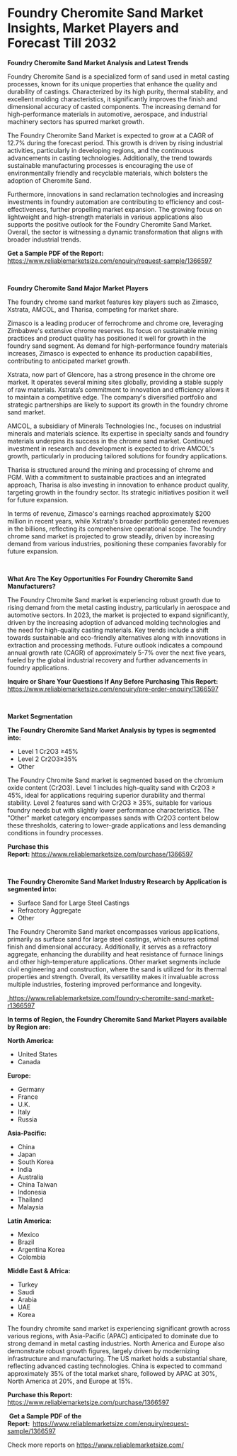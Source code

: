 <p><h1>Foundry Cheromite Sand Market Insights, Market Players and Forecast Till 2032</h1></p><p><strong>Foundry Cheromite Sand Market Analysis and Latest Trends</strong></p>
<p><p>Foundry Cheromite Sand is a specialized form of sand used in metal casting processes, known for its unique properties that enhance the quality and durability of castings. Characterized by its high purity, thermal stability, and excellent molding characteristics, it significantly improves the finish and dimensional accuracy of casted components. The increasing demand for high-performance materials in automotive, aerospace, and industrial machinery sectors has spurred market growth.</p><p>The Foundry Cheromite Sand Market is expected to grow at a CAGR of 12.7% during the forecast period. This growth is driven by rising industrial activities, particularly in developing regions, and the continuous advancements in casting technologies. Additionally, the trend towards sustainable manufacturing processes is encouraging the use of environmentally friendly and recyclable materials, which bolsters the adoption of Cheromite Sand. </p><p>Furthermore, innovations in sand reclamation technologies and increasing investments in foundry automation are contributing to efficiency and cost-effectiveness, further propelling market expansion. The growing focus on lightweight and high-strength materials in various applications also supports the positive outlook for the Foundry Cheromite Sand Market. Overall, the sector is witnessing a dynamic transformation that aligns with broader industrial trends.</p></p>
<p><strong>Get a Sample PDF of the Report:&nbsp;</strong> <a href="https://www.reliablemarketsize.com/enquiry/request-sample/1366597?utm_campaign=2307&utm_medium=2&utm_source=Github&utm_content=ia&utm_term=22032025&utm_id=foundry-cheromite-sand">https://www.reliablemarketsize.com/enquiry/request-sample/1366597</a></p>
<p>&nbsp;</p>
<p><strong>Foundry Cheromite Sand Major Market Players</strong></p>
<p><p>The foundry chrome sand market features key players such as Zimasco, Xstrata, AMCOL, and Tharisa, competing for market share. </p><p>Zimasco is a leading producer of ferrochrome and chrome ore, leveraging Zimbabwe's extensive chrome reserves. Its focus on sustainable mining practices and product quality has positioned it well for growth in the foundry sand segment. As demand for high-performance foundry materials increases, Zimasco is expected to enhance its production capabilities, contributing to anticipated market growth.</p><p>Xstrata, now part of Glencore, has a strong presence in the chrome ore market. It operates several mining sites globally, providing a stable supply of raw materials. Xstrata’s commitment to innovation and efficiency allows it to maintain a competitive edge. The company's diversified portfolio and strategic partnerships are likely to support its growth in the foundry chrome sand market.</p><p>AMCOL, a subsidiary of Minerals Technologies Inc., focuses on industrial minerals and materials science. Its expertise in specialty sands and foundry materials underpins its success in the chrome sand market. Continued investment in research and development is expected to drive AMCOL's growth, particularly in producing tailored solutions for foundry applications. </p><p>Tharisa is structured around the mining and processing of chrome and PGM. With a commitment to sustainable practices and an integrated approach, Tharisa is also investing in innovation to enhance product quality, targeting growth in the foundry sector. Its strategic initiatives position it well for future expansion.</p><p>In terms of revenue, Zimasco's earnings reached approximately $200 million in recent years, while Xstrata's broader portfolio generated revenues in the billions, reflecting its comprehensive operational scope. The foundry chrome sand market is projected to grow steadily, driven by increasing demand from various industries, positioning these companies favorably for future expansion.</p></p>
<p>&nbsp;</p>
<p><strong>What Are The Key Opportunities For Foundry Cheromite Sand Manufacturers?</strong></p>
<p><p>The Foundry Chromite Sand market is experiencing robust growth due to rising demand from the metal casting industry, particularly in aerospace and automotive sectors. In 2023, the market is projected to expand significantly, driven by the increasing adoption of advanced molding technologies and the need for high-quality casting materials. Key trends include a shift towards sustainable and eco-friendly alternatives along with innovations in extraction and processing methods. Future outlook indicates a compound annual growth rate (CAGR) of approximately 5-7% over the next five years, fueled by the global industrial recovery and further advancements in foundry applications.</p></p>
<p><strong>Inquire or Share Your Questions If Any Before Purchasing This Report:</strong> <a href="https://www.reliablemarketsize.com/enquiry/pre-order-enquiry/1366597?utm_campaign=2307&utm_medium=2&utm_source=Github&utm_content=ia&utm_term=22032025&utm_id=foundry-cheromite-sand">https://www.reliablemarketsize.com/enquiry/pre-order-enquiry/1366597</a></p>
<p>&nbsp;</p>
<p><strong>Market Segmentation</strong></p>
<p><strong>The Foundry Cheromite Sand Market Analysis by types is segmented into:</strong></p>
<p><ul><li>Level 1 Cr2O3 ≥45%</li><li>Level 2 Cr2O3≥35%</li><li>Other</li></ul></p>
<p><p>The Foundry Chromite Sand market is segmented based on the chromium oxide content (Cr2O3). Level 1 includes high-quality sand with Cr2O3 ≥ 45%, ideal for applications requiring superior durability and thermal stability. Level 2 features sand with Cr2O3 ≥ 35%, suitable for various foundry needs but with slightly lower performance characteristics. The "Other" market category encompasses sands with Cr2O3 content below these thresholds, catering to lower-grade applications and less demanding conditions in foundry processes.</p></p>
<p><strong>Purchase this Report:&nbsp;</strong><a href="https://www.reliablemarketsize.com/purchase/1366597?utm_campaign=2307&utm_medium=2&utm_source=Github&utm_content=ia&utm_term=22032025&utm_id=foundry-cheromite-sand">https://www.reliablemarketsize.com/purchase/1366597</a></p>
<p>&nbsp;</p>
<p><strong>The Foundry Cheromite Sand Market Industry Research by Application is segmented into:</strong></p>
<p><ul><li>Surface Sand for Large Steel Castings</li><li>Refractory Aggregate</li><li>Other</li></ul></p>
<p><p>The Foundry Cheromite Sand market encompasses various applications, primarily as surface sand for large steel castings, which ensures optimal finish and dimensional accuracy. Additionally, it serves as a refractory aggregate, enhancing the durability and heat resistance of furnace linings and other high-temperature applications. Other market segments include civil engineering and construction, where the sand is utilized for its thermal properties and strength. Overall, its versatility makes it invaluable across multiple industries, fostering improved performance and longevity.</p></p>
<p><a href="https://www.reliablemarketsize.com/foundry-cheromite-sand-market-r1366597?utm_campaign=2307&utm_medium=2&utm_source=Github&utm_content=ia&utm_term=22032025&utm_id=foundry-cheromite-sand">&nbsp;https://www.reliablemarketsize.com/foundry-cheromite-sand-market-r1366597</a></p>
<p><strong>In terms of Region, the Foundry Cheromite Sand Market Players available by Region are:</strong></p>
<p>
    <p> <strong> North America: </strong>
        <ul>
            <li>United States</li>
            <li>Canada</li>
        </ul>
        </p> 
    <p> <strong> Europe: </strong>
        <ul>
            <li>Germany</li>
            <li>France</li>
            <li>U.K.</li>
            <li>Italy</li>
            <li>Russia</li>
        </ul>
        </p> 
    <p> <strong> Asia-Pacific: </strong>
        <ul>
            <li>China</li>
            <li>Japan</li>
            <li>South Korea</li>
            <li>India</li>
            <li>Australia</li>
            <li>China Taiwan</li>
            <li>Indonesia</li>
            <li>Thailand</li>
            <li>Malaysia</li>
        </ul>
        </p> 
    <p> <strong> Latin America: </strong>
        <ul>
            <li>Mexico</li>
            <li>Brazil</li>
            <li>Argentina Korea</li>
            <li>Colombia</li>
        </ul>
        </p> 
    <p> <strong> Middle East & Africa: </strong>
        <ul>
            <li>Turkey</li>
            <li>Saudi</li>
            <li>Arabia</li>
            <li>UAE</li>
            <li>Korea</li>
        </ul>
    </p>
    </p>
<p><p>The foundry chromite sand market is experiencing significant growth across various regions, with Asia-Pacific (APAC) anticipated to dominate due to strong demand in metal casting industries. North America and Europe also demonstrate robust growth figures, largely driven by modernizing infrastructure and manufacturing. The US market holds a substantial share, reflecting advanced casting technologies. China is expected to command approximately 35% of the total market share, followed by APAC at 30%, North America at 20%, and Europe at 15%.</p></p>
<p><strong>Purchase this Report: </strong><a href="https://www.reliablemarketsize.com/purchase/1366597?utm_campaign=2307&utm_medium=2&utm_source=Github&utm_content=ia&utm_term=22032025&utm_id=foundry-cheromite-sand">https://www.reliablemarketsize.com/purchase/1366597</a></p>
<p>&nbsp;<strong>Get a Sample PDF of the Report:&nbsp;&nbsp;</strong><a href="https://www.reliablemarketsize.com/enquiry/request-sample/1366597?utm_campaign=2307&utm_medium=2&utm_source=Github&utm_content=ia&utm_term=22032025&utm_id=foundry-cheromite-sand">https://www.reliablemarketsize.com/enquiry/request-sample/1366597</a></p>
<p><strong></strong></p>
<p>Check more reports on <a href="https://www.reliablemarketsize.com/?utm_campaign=2307&utm_medium=2&utm_source=Github&utm_content=ia&utm_term=22032025&utm_id=foundry-cheromite-sand">https://www.reliablemarketsize.com/</a></p>
